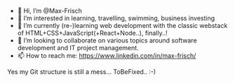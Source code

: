 - 👋 Hi, I’m @Max-Frisch
- 👀 I’m interested in learning, travelling, swimming, business investing
- 🌱 I’m currently (re-)learning web development with the classic webstack of HTML+CSS+JavaScript(+React+Node..), finally..!
- 💞️ I’m looking to collaborate on various topics around software development and IT project management.
- 📫 How to reach me: https://www.linkedin.com/in/max-frisch/

Yes my Git structure is still a mess... ToBeFixed.. :-)
